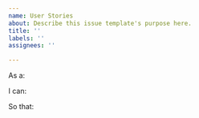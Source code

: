 ```yaml
---
name: User Stories
about: Describe this issue template's purpose here.
title: ''
labels: ''
assignees: ''

---
```


As a: 


I can:


So that:
